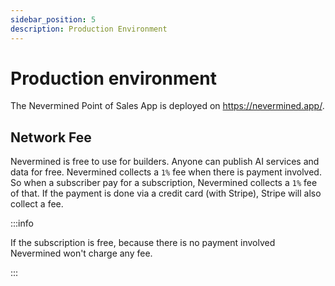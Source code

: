 ```yaml
---
sidebar_position: 5
description: Production Environment
---
```


# Production environment

The Nevermined Point of Sales App is deployed on https://nevermined.app/.

## Network Fee

Nevermined is free to use for builders. Anyone can publish AI services and data for free. Nevermined collects a `1%` fee when there is payment involved. So when a subscriber pay for a subscription, Nevermined collects a `1%` fee of that. If the payment is done via a credit card (with Stripe), Stripe will also collect a fee.

:::info

If the subscription is free, because there is no payment involved Nevermined won't charge any fee.

:::
